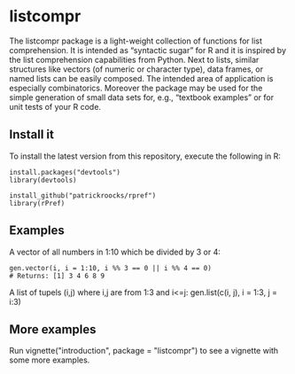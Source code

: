 # listcompr

The listcompr package is a light-weight collection of functions for list comprehension. It is intended as “syntactic sugar” for R and it is inspired by the list comprehension capabilities from Python. Next to lists, similar structures like vectors (of numeric or character type), data frames, or named lists can be easily composed. The intended area of application is especially combinatorics. Moreover the package may be used for the simple generation of small data sets for, e.g., “textbook examples” or for unit tests of your R code.

## Install it

To install the latest version from this repository, execute the following in R:

    install.packages("devtools")
    library(devtools)

    install_github("patrickroocks/rpref")
    library(rPref)

## Examples

A vector of all numbers in 1:10 which be divided by 3 or 4:

    gen.vector(i, i = 1:10, i %% 3 == 0 || i %% 4 == 0)
    # Returns: [1] 3 4 6 8 9

A list of tupels (i,j) where i,j are from 1:3 and i<=j:
    gen.list(c(i, j), i = 1:3, j = i:3)

## More examples

Run
    vignette("introduction", package = "listcompr")
to see a vignette with some more examples.
